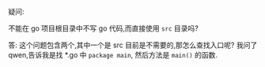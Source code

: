 疑问:

不能在 go 项目根目录中不写 go 代码,而直接使用 `src` 目录吗? 

答: 这个问题包含两个,其中一个是 src 目前是不需要的,那怎么查找入口呢? 我问了 qwen,告诉我是找 *.go 中 `package main`, 然后方法是 `main()` 的函数.
